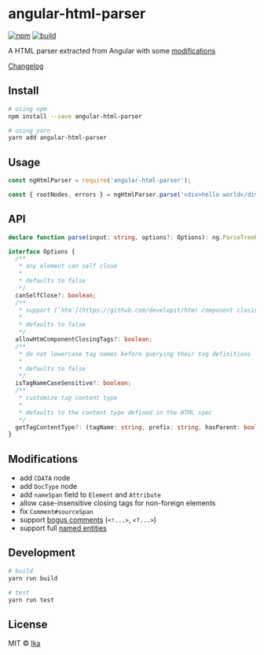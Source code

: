 # angular-html-parser

[![npm](https://img.shields.io/npm/v/angular-html-parser.svg)](https://www.npmjs.com/package/angular-html-parser)
[![build](https://img.shields.io/travis/com/ikatyang/angular-html-parser/master.svg)](https://travis-ci.com/ikatyang/angular-html-parser/builds)

A HTML parser extracted from Angular with some [modifications](#modifications)

[Changelog](https://github.com/ikatyang/angular-html-parser/blob/master/packages/angular-html-parser/CHANGELOG.md)

## Install

```sh
# using npm
npm install --save angular-html-parser

# using yarn
yarn add angular-html-parser
```

## Usage

```js
const ngHtmlParser = require('angular-html-parser');

const { rootNodes, errors } = ngHtmlParser.parse('<div>hello world</div>');
```

## API

```ts
declare function parse(input: string, options?: Options): ng.ParseTreeResult;

interface Options {
  /**
   * any element can self close
   *
   * defaults to false
   */
  canSelfClose?: boolean;
  /**
   * support [`htm`](https://github.com/developit/htm) component closing tags (`<//>`) 
   *
   * defaults to false
   */
  allowHtmComponentClosingTags?: boolean;
  /**
   * do not lowercase tag names before querying their tag definitions
   *
   * defaults to false
   */
  isTagNameCaseSensitive?: boolean;
  /**
   * customize tag content type
   *
   * defaults to the content type defined in the HTML spec
   */
  getTagContentType?: (tagName: string, prefix: string, hasParent: boolean) => void | ng.TagContentType,
}
```

## Modifications

- add `CDATA` node
- add `DocType` node
- add `nameSpan` field to `Element` and `Attribute`
- allow case-insensitive closing tags for non-foreign elements
- fix `Comment#sourceSpan`
- support [bogus comments](https://www.w3.org/TR/html5/syntax.html#bogus-comment-state) (`<!...>`, `<?...>`)
- support full [named entities](https://html.spec.whatwg.org/multipage/entities.json)

## Development

```sh
# build
yarn run build

# test
yarn run test
```

## License

MIT © [Ika](https://github.com/ikatyang)
